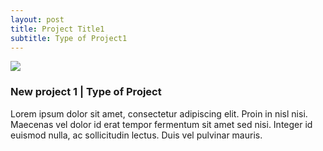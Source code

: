 ```yaml
---
layout: post
title: Project Title1
subtitle: Type of Project1
---
```

<img class="" src="http://fpoimg.com/1200x900">

<h3 class="postheaders">New project 1 | Type of Project</h3>

<p>Lorem ipsum dolor sit amet, consectetur adipiscing elit. Proin in nisl nisi. Maecenas vel dolor id erat tempor fermentum sit amet sed nisi. Integer id euismod nulla, ac sollicitudin lectus. Duis vel pulvinar mauris.
</p>